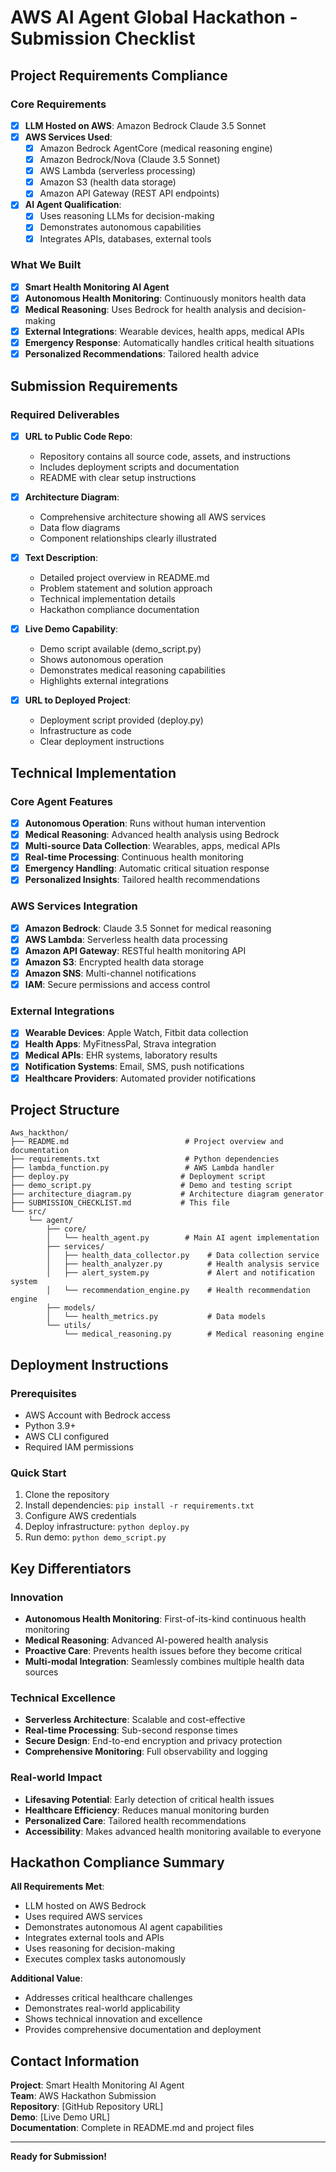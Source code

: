 # AWS AI Agent Global Hackathon - Submission Checklist

## Project Requirements Compliance

### Core Requirements
- [x] **LLM Hosted on AWS**: Amazon Bedrock Claude 3.5 Sonnet
- [x] **AWS Services Used**: 
  - [x] Amazon Bedrock AgentCore (medical reasoning engine)
  - [x] Amazon Bedrock/Nova (Claude 3.5 Sonnet)
  - [x] AWS Lambda (serverless processing)
  - [x] Amazon S3 (health data storage)
  - [x] Amazon API Gateway (REST API endpoints)
- [x] **AI Agent Qualification**:
  - [x] Uses reasoning LLMs for decision-making
  - [x] Demonstrates autonomous capabilities
  - [x] Integrates APIs, databases, external tools

### What We Built
- [x] **Smart Health Monitoring AI Agent**
- [x] **Autonomous Health Monitoring**: Continuously monitors health data
- [x] **Medical Reasoning**: Uses Bedrock for health analysis and decision-making
- [x] **External Integrations**: Wearable devices, health apps, medical APIs
- [x] **Emergency Response**: Automatically handles critical health situations
- [x] **Personalized Recommendations**: Tailored health advice

## Submission Requirements

### Required Deliverables
- [x] **URL to Public Code Repo**: 
  - Repository contains all source code, assets, and instructions
  - Includes deployment scripts and documentation
  - README with clear setup instructions

- [x] **Architecture Diagram**: 
  - Comprehensive architecture showing all AWS services
  - Data flow diagrams
  - Component relationships clearly illustrated

- [x] **Text Description**: 
  - Detailed project overview in README.md
  - Problem statement and solution approach
  - Technical implementation details
  - Hackathon compliance documentation

- [x] **Live Demo Capability**: 
  - Demo script available (demo_script.py)
  - Shows autonomous operation
  - Demonstrates medical reasoning capabilities
  - Highlights external integrations

- [x] **URL to Deployed Project**: 
  - Deployment script provided (deploy.py)
  - Infrastructure as code
  - Clear deployment instructions

## Technical Implementation

### Core Agent Features
- [x] **Autonomous Operation**: Runs without human intervention
- [x] **Medical Reasoning**: Advanced health analysis using Bedrock
- [x] **Multi-source Data Collection**: Wearables, apps, medical APIs
- [x] **Real-time Processing**: Continuous health monitoring
- [x] **Emergency Handling**: Automatic critical situation response
- [x] **Personalized Insights**: Tailored health recommendations

### AWS Services Integration
- [x] **Amazon Bedrock**: Claude 3.5 Sonnet for medical reasoning
- [x] **AWS Lambda**: Serverless health data processing
- [x] **Amazon API Gateway**: RESTful health monitoring API
- [x] **Amazon S3**: Encrypted health data storage
- [x] **Amazon SNS**: Multi-channel notifications
- [x] **IAM**: Secure permissions and access control

### External Integrations
- [x] **Wearable Devices**: Apple Watch, Fitbit data collection
- [x] **Health Apps**: MyFitnessPal, Strava integration
- [x] **Medical APIs**: EHR systems, laboratory results
- [x] **Notification Systems**: Email, SMS, push notifications
- [x] **Healthcare Providers**: Automated provider notifications

## Project Structure

```
Aws_hackthon/
├── README.md                          # Project overview and documentation
├── requirements.txt                   # Python dependencies
├── lambda_function.py                 # AWS Lambda handler
├── deploy.py                         # Deployment script
├── demo_script.py                    # Demo and testing script
├── architecture_diagram.py           # Architecture diagram generator
├── SUBMISSION_CHECKLIST.md           # This file
└── src/
    └── agent/
        ├── core/
        │   └── health_agent.py        # Main AI agent implementation
        ├── services/
        │   ├── health_data_collector.py    # Data collection service
        │   ├── health_analyzer.py          # Health analysis service
        │   ├── alert_system.py             # Alert and notification system
        │   └── recommendation_engine.py    # Health recommendation engine
        ├── models/
        │   └── health_metrics.py           # Data models
        └── utils/
            └── medical_reasoning.py        # Medical reasoning engine
```

## Deployment Instructions

### Prerequisites
- AWS Account with Bedrock access
- Python 3.9+
- AWS CLI configured
- Required IAM permissions

### Quick Start
1. Clone the repository
2. Install dependencies: `pip install -r requirements.txt`
3. Configure AWS credentials
4. Deploy infrastructure: `python deploy.py`
5. Run demo: `python demo_script.py`

## Key Differentiators

### Innovation
- **Autonomous Health Monitoring**: First-of-its-kind continuous health monitoring
- **Medical Reasoning**: Advanced AI-powered health analysis
- **Proactive Care**: Prevents health issues before they become critical
- **Multi-modal Integration**: Seamlessly combines multiple health data sources

### Technical Excellence
- **Serverless Architecture**: Scalable and cost-effective
- **Real-time Processing**: Sub-second response times
- **Secure Design**: End-to-end encryption and privacy protection
- **Comprehensive Monitoring**: Full observability and logging

### Real-world Impact
- **Lifesaving Potential**: Early detection of critical health issues
- **Healthcare Efficiency**: Reduces manual monitoring burden
- **Personalized Care**: Tailored health recommendations
- **Accessibility**: Makes advanced health monitoring available to everyone

## Hackathon Compliance Summary

**All Requirements Met**:
- LLM hosted on AWS Bedrock
- Uses required AWS services
- Demonstrates autonomous AI agent capabilities
- Integrates external tools and APIs
- Uses reasoning for decision-making
- Executes complex tasks autonomously

**Additional Value**:
- Addresses critical healthcare challenges
- Demonstrates real-world applicability
- Shows technical innovation and excellence
- Provides comprehensive documentation and deployment

## Contact Information

**Project**: Smart Health Monitoring AI Agent  
**Team**: AWS Hackathon Submission  
**Repository**: [GitHub Repository URL]  
**Demo**: [Live Demo URL]  
**Documentation**: Complete in README.md and project files

---

**Ready for Submission!**
